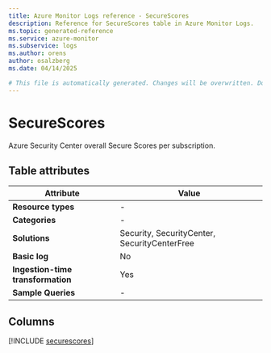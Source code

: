 ```yaml
---
title: Azure Monitor Logs reference - SecureScores
description: Reference for SecureScores table in Azure Monitor Logs.
ms.topic: generated-reference
ms.service: azure-monitor
ms.subservice: logs
ms.author: orens
author: osalzberg
ms.date: 04/14/2025

# This file is automatically generated. Changes will be overwritten. Do not change this file directly.
---
```


# SecureScores

Azure Security Center overall Secure Scores per subscription.


## Table attributes

|Attribute|Value|
|---|---|
|**Resource types**|-|
|**Categories**|-|
|**Solutions**| Security, SecurityCenter, SecurityCenterFree|
|**Basic log**|No|
|**Ingestion-time transformation**|Yes|
|**Sample Queries**|-|



## Columns
  
[!INCLUDE [securescores](~/reusable-content/ce-skilling/azure/includes/azure-monitor/reference/tables/securescores-include.md)]
